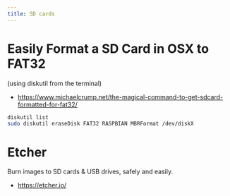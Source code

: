 ```yaml
---
title: SD cards
---
```


# Easily Format a SD Card in OSX to FAT32
(using diskutil from the terminal)
* https://www.michaelcrump.net/the-magical-command-to-get-sdcard-formatted-for-fat32/
```bash
diskutil list
sudo diskutil eraseDisk FAT32 RASPBIAN MBRFormat /dev/diskX
```

# Etcher
Burn images to SD cards & USB drives, safely and easily.
* https://etcher.io/

 

